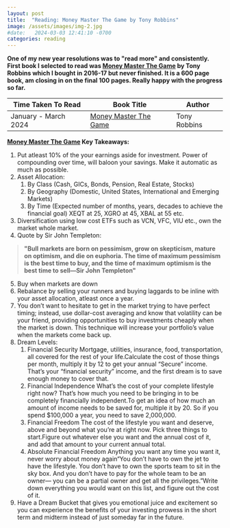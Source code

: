 ```yaml
---
layout: post
title:  "Reading: Money Master The Game by Tony Robbins"
image: /assets/images/img-2.jpg
#date:   2024-03-03 12:41:10 -0700
categories: reading
---
```

<!-- {{page.image}} -->

**One of my new year resolutions was to "read more" and consistently. First book I selected to read was [Money Master The Game](https://www.amazon.ca/MONEY-Master-Game-Financial-Freedom/dp/1476757860/) by Tony Robbins which I bought in 2016-17 but never finished. It is a 600 page book, am closing in on the final 100 pages. Really happy with the progress so far.**

| Time Taken To Read      | Book Title | Author | 
| ----------- | ----------- | ----------- | 
| January - March 2024      | [Money Master The Game](https://www.amazon.ca/MONEY-Master-Game-Financial-Freedom/dp/1476757860/)| Tony Robbins 

**[Money Master The Game](https://www.amazon.ca/MONEY-Master-Game-Financial-Freedom/dp/1476757860/) Key Takeaways:**

1. Put atleast 10% of the your earnings aside for investment. Power of compounding over time, will baloon your savings. Make it automatic as much as possible.
2. Asset Allocation:
    1. By Class (Cash, GICs, Bonds, Pension, Real Estate, Stocks)
    2. By Geography (Domestic, United States, International and Emerging Markets)
    3. By Time (Expected number of months, years, decades to achieve the financial goal) XEQT at 25, XGRO at 45, XBAL at 55 etc.
3. Diversification using low cost ETFs such as VCN, VFC, VIU etc., own the market whole market. 
4. Quote by Sir John Templeton:
>**"Bull markets are born on pessimism, grow on skepticism, mature on optimism, and die on euphoria. The time of maximum pessimism is the best time to buy, and the time of maximum optimism is the best time to sell—Sir John Templeton"**
5. Buy when markets are down
6. Rebalance by selling your runners and buying laggards to be inline with your asset allocation, atleast once a year.
7. You don’t want to hesitate to get in the market trying to have perfect timing; instead, use dollar-cost averaging and know that volatility can be your friend, providing opportunities to buy investments cheaply when the market is down. This technique will increase your portfolio’s value when the markets come back up.
8. Dream Levels: 
    1.  Financial Security
      Mortgage, utilities, insurance, food, transportation, all covered for the rest of your life.Calculate the cost of those things per month, multiply it by 12 to get your annual “Secure” income. That’s your “financial security” income, and the first dream is to save enough money to cover that.
    2. Financial Independence
      What’s the cost of your complete lifestyle right now? That’s how much you need to be bringing in to be completely financially independent.To get an idea of how much an amount of income needs to be saved for, multiple it by 20. So if you spend $100,000 a year, you need to save 2,000,000.
    3. Financial Freedom
    The cost of the lifestyle you want and deserve, above and beyond what you’re at right now. Pick three things to start.Figure out whatever else you want and the annual cost of it, and add that amount to your current annual total.
    4. Absolute Financial Freedom
      Anything you want any time you want it, never worry about money again“You don’t have to own the jet to have the lifestyle. You don’t have to own the sports team to sit in the sky box. And you don’t have to pay for the whole team to be an owner— you can be a partial owner and get all the privileges.”Write down everything you would want on this list, and figure out the cost of it.
9. Have a Dream Bucket that gives you emotional juice and excitement so you can experience the benefits of your investing prowess in the short term and midterm instead of just someday far in the future.





<!-- You’ll find this post in your `_posts` directory. Go ahead and edit it and re-build the site to see your changes. You can rebuild the site in many different ways, but the most common way is to run `jekyll serve`, which launches a web server and auto-regenerates your site when a file is updated.

Jekyll requires blog post files to be named according to the following format:

`YEAR-MONTH-DAY-title.MARKUP`

Where `YEAR` is a four-digit number, `MONTH` and `DAY` are both two-digit numbers, and `MARKUP` is the file extension representing the format used in the file. After that, include the necessary front matter. Take a look at the source for this post to get an idea about how it works.

Jekyll also offers powerful support for code snippets:

{% highlight ruby %}
def print_hi(name)
  puts "Hi, #{name}"
end
print_hi('Tom')
#=> prints 'Hi, Tom' to STDOUT.
{% endhighlight %}

Check out the [Jekyll docs][jekyll-docs] for more info on how to get the most out of Jekyll. File all bugs/feature requests at [Jekyll’s GitHub repo][jekyll-gh]. If you have questions, you can ask them on [Jekyll Talk][jekyll-talk].

[jekyll-docs]: https://jekyllrb.com/docs/home
[jekyll-gh]:   https://github.com/jekyll/jekyll
[jekyll-talk]: https://talk.jekyllrb.com/ -->
